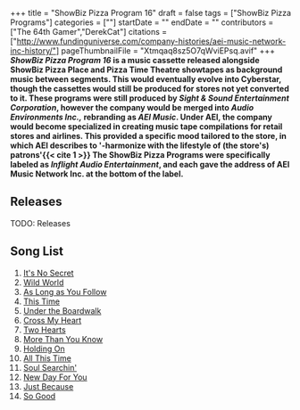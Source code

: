 +++
title = "ShowBiz Pizza Program 16"
draft = false
tags = ["ShowBiz Pizza Programs"]
categories = [""]
startDate = ""
endDate = ""
contributors = ["The 64th Gamer","DerekCat"]
citations = ["http://www.fundinguniverse.com/company-histories/aei-music-network-inc-history/"]
pageThumbnailFile = "Xtmqaq8sz5O7qWviEPsq.avif"
+++
***ShowBiz Pizza Program 16* is a music cassette released alongside ShowBiz Pizza Place and Pizza Time Theatre showtapes as background music between segments. This would eventually evolve into Cyberstar, though the cassettes would still be produced for stores not yet converted to it.
These programs were still produced by *Sight & Sound Entertainment Corporation*, however the company would be merged into *Audio Environments Inc.,* rebranding as *AEI Music*. Under AEI, the company would become specialized in creating music tape compilations for retail stores and airlines. This provided a specific mood tailored to the store, in which AEI describes to '-harmonize with the lifestyle of (the store's) patrons'{{< cite 1 >}} The ShowBiz Pizza Programs were specifically labeled as *Inflight Audio Entertainment*, and each gave the address of AEI Music Network Inc. at the bottom of the label.**

## Releases

TODO: Releases

## Song List

1.  [It's No Secret](https://en.wikipedia.org/wiki/It%27s_No_Secret_(Kylie_Minogue_song))
2.  [Wild World](https://en.wikipedia.org/wiki/Maxi_(album))
3.  [As Long as You Follow](https://en.wikipedia.org/wiki/As_Long_as_You_Follow)
4.  [This Time](https://en.wikipedia.org/wiki/The_Best_Years_of_Our_Lives_(Neil_Diamond_album))
5.  [Under the Boardwalk](https://en.wikipedia.org/wiki/Beaches_(soundtrack))
6.  [Cross My Heart](https://en.wikipedia.org/wiki/Cross_My_Heart_(Eighth_Wonder_song))
7.  [Two Hearts](https://en.wikipedia.org/wiki/Two_Hearts_(Phil_Collins_song))
8.  [More Than You Know](https://en.wikipedia.org/wiki/More_Than_You_Know_(Martika_song))
9.  [Holding On](https://en.wikipedia.org/wiki/Holding_On_(Steve_Winwood_song))
10. [All This Time](https://en.wikipedia.org/wiki/All_This_Time_(Tiffany_song))
11. [Soul Searchin'](https://en.wikipedia.org/wiki/Soul_Searchin%27_(Glenn_Frey_album))
12. [New Day For You](https://en.wikipedia.org/wiki/New_Day_for_You)
13. [Just Because](https://en.wikipedia.org/wiki/Giving_You_the_Best_That_I_Got_(album))
14. [So Good](https://en.wikipedia.org/wiki/Heart%27s_Horizon)
